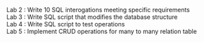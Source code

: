 Lab 2 : Write 10 SQL interogations meeting specific requirements<br>
Lab 3 : Write SQL script that modifies the database structure<br>
Lab 4 : Write SQL script to test operations<br>
Lab 5 : Implement CRUD operations for many to many relation table<br>

